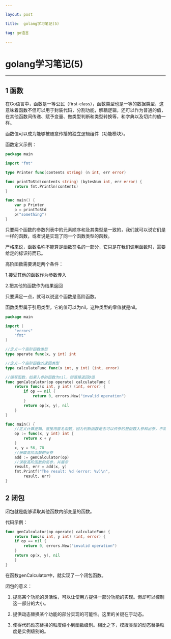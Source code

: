 ```yaml
---

layout: post

title:  golang学习笔记(5)

tag: go语言

---
```


# golang学习笔记(5)

---

## 1 函数

在Go语言中，函数是一等公民（first-class），函数类型也是一等的数据类型，这意味着函数不但可以用于封装代码，分割功能，解耦逻辑，还可以作为普通的值，在其他函数间传递、赋予变量、做类型判断和类型转换等，和字典以及切片的值一样。

函数值可以成为能够被随意传播的独立逻辑组件（功能模块）。

函数定义示例：

```go
package main

import "fmt"

type Printer func(contents string) (n int, err error)

func printToStd(contents string) (bytesNum int, err error) {
	return fmt.Println(contents)
}

func main() {
	var p Printer
	p = printToStd
	p("something")
}
```

只要两个函数的参数列表中的元素顺序和及其类型是一致的，我们就可以说它们是一样的函数，或者说是实现了同一个函数类型的函数。

严格来说，函数名称不能算是函数签名的一部分，它只是在我们调用函数时，需要给定的标识符而已。

高阶函数需要满足两个条件：

1.接受其他的函数作为参数传入

2.把其他的函数作为结果返回

只要满足一点，就可以说这个函数是高阶函数。

函数类型属于引用类型，它的值可以为nil，这种类型的零值就是nil。

```go
package main

import (
    "errors"
    "fmt"
)

//定义一个高阶函数类型
type operate func(x, y int) int

//定义一个高阶函数的返回类型
type calculateFunc func(x int, y int) (int, error)

//编写函数，如果入参的函数为nil，则直接返回0值
func genCalculator(op operate) calculateFunc {
    return func(x int, y int) (int, error) {
        if op == nil {
            return 0, errors.New("invalid operation")
        }
        return op(x, y), nil
    }
}

func main() {
    //定义计算逻辑，直接用匿名函数，因为判断函数是否可以传参的是函数入参和出参，不需要名称，此匿名函数可以直接作为入参传入高级函数里
    op := func(x, y int) int {
        return x + y
    }
    x, y = 56, 78
    //获取高阶函数的反参
    add := genCalculator(op)
    //读取高阶函数的反参，并展示
    result, err = add(x, y)
    fmt.Printf("The result: %d (error: %v)\n",
        result, err)
}
```

## 2 闭包

闭包就是能够读取其他函数内部变量的函数。

代码示例：

```go
func genCalculator(op operate) calculateFunc {
    return func(x int, y int) (int, error) {
    if op == nil {
        return 0, errors.New("invalid operation")
    }
    return op(x, y), nil
    }
}
```

在函数genCalculator中，就实现了一个闭包函数。

闭包的意义：

1. 提高某个功能的灵活性，可以让使用方提供一部分功能的实现。但却可以控制这一部分的大小。

2. 提供动态替换某个功能的部分实现的可能性。这里的关键在于动态。

3. 使得代码动态替换的粒度缩小到函数级别。相比之下，模版类型的动态替换粒度是实例级别的。

